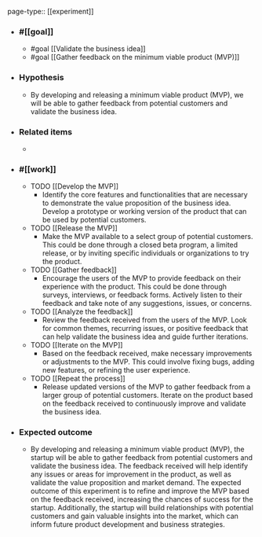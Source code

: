 page-type:: [[experiment]]



  - ### #[[goal]]
    - #goal [[Validate the business idea]]
    - #goal [[Gather feedback on the minimum viable product (MVP)]]
  - ### Hypothesis
    - By developing and releasing a minimum viable product (MVP), we will be able to gather feedback from potential customers and validate the business idea.
  - ### Related items
    - 
  - ### #[[work]]
    - TODO [[Develop the MVP]]
      - Identify the core features and functionalities that are necessary to demonstrate the value proposition of the business idea. Develop a prototype or working version of the product that can be used by potential customers.
    - TODO [[Release the MVP]]
      - Make the MVP available to a select group of potential customers. This could be done through a closed beta program, a limited release, or by inviting specific individuals or organizations to try the product.
    - TODO [[Gather feedback]]
      - Encourage the users of the MVP to provide feedback on their experience with the product. This could be done through surveys, interviews, or feedback forms. Actively listen to their feedback and take note of any suggestions, issues, or concerns.
    - TODO [[Analyze the feedback]]
      - Review the feedback received from the users of the MVP. Look for common themes, recurring issues, or positive feedback that can help validate the business idea and guide further iterations.
    - TODO [[Iterate on the MVP]]
      - Based on the feedback received, make necessary improvements or adjustments to the MVP. This could involve fixing bugs, adding new features, or refining the user experience.
    - TODO [[Repeat the process]]
      - Release updated versions of the MVP to gather feedback from a larger group of potential customers. Iterate on the product based on the feedback received to continuously improve and validate the business idea.
  - ### Expected outcome
    - By developing and releasing a minimum viable product (MVP), the startup will be able to gather feedback from potential customers and validate the business idea. The feedback received will help identify any issues or areas for improvement in the product, as well as validate the value proposition and market demand. The expected outcome of this experiment is to refine and improve the MVP based on the feedback received, increasing the chances of success for the startup. Additionally, the startup will build relationships with potential customers and gain valuable insights into the market, which can inform future product development and business strategies.

